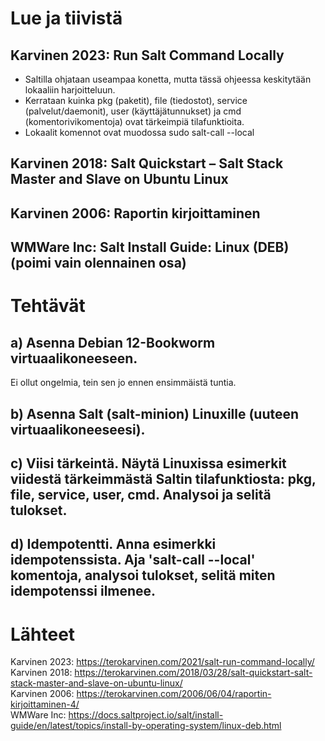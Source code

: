 # Lue ja tiivistä
## Karvinen 2023: Run Salt Command Locally
- Saltilla ohjataan useampaa konetta, mutta tässä ohjeessa keskitytään lokaaliin harjoitteluun.
- Kerrataan kuinka pkg (paketit), file (tiedostot), service (palvelut/daemonit), user (käyttäjätunnukset) ja cmd (komentorivikomentoja) ovat tärkeimpiä tilafunktioita.
- Lokaalit komennot ovat muodossa sudo salt-call --local

## Karvinen 2018: Salt Quickstart – Salt Stack Master and Slave on Ubuntu Linux

## Karvinen 2006: Raportin kirjoittaminen

## WMWare Inc: Salt Install Guide: Linux (DEB) (poimi vain olennainen osa)


# Tehtävät
## a) Asenna Debian 12-Bookworm virtuaalikoneeseen. 
Ei ollut ongelmia, tein sen jo ennen ensimmäistä tuntia.
## b) Asenna Salt (salt-minion) Linuxille (uuteen virtuaalikoneeseesi).

## c) Viisi tärkeintä. Näytä Linuxissa esimerkit viidestä tärkeimmästä Saltin tilafunktiosta: pkg, file, service, user, cmd. Analysoi ja selitä tulokset.

## d) Idempotentti. Anna esimerkki idempotenssista. Aja 'salt-call --local' komentoja, analysoi tulokset, selitä miten idempotenssi ilmenee.


# Lähteet
Karvinen 2023: https://terokarvinen.com/2021/salt-run-command-locally/ \
Karvinen 2018: https://terokarvinen.com/2018/03/28/salt-quickstart-salt-stack-master-and-slave-on-ubuntu-linux/ \
Karvinen 2006: https://terokarvinen.com/2006/06/04/raportin-kirjoittaminen-4/ \
WMWare Inc: https://docs.saltproject.io/salt/install-guide/en/latest/topics/install-by-operating-system/linux-deb.html
